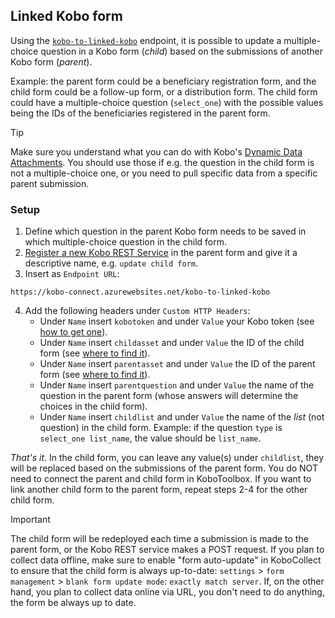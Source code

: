 ## Linked Kobo form

Using the [`kobo-to-linked-kobo`](https://kobo-connect.azurewebsites.net/docs#/default/kobo_to_linked_kobo_kobo_to_linked_kobo_post) endpoint, it is possible to update a multiple-choice question in a Kobo form (_child_) based on the submissions of another Kobo form (_parent_).

Example: the parent form could be a beneficiary registration form, and the child form could be a follow-up form, or a distribution form. The child form could have a multiple-choice question (`select_one`) with the possible values being the IDs of the beneficiaries registered in the parent form.

> [!TIP]  
> Make sure you understand what you can do with Kobo's [Dynamic Data Attachments](https://support.kobotoolbox.org/dynamic_data_attachment.html). You should use those if e.g. the question in the child form is not a multiple-choice one, or you need to pull specific data from a specific parent submission.

### Setup

1. Define which question in the parent Kobo form needs to be saved in which multiple-choice question in the child form.
2. [Register a new Kobo REST Service](https://support.kobotoolbox.org/rest_services.html) in the parent form and give it a descriptive name, e.g. `update child form`.
3. Insert as `Endpoint URL`:
```
https://kobo-connect.azurewebsites.net/kobo-to-linked-kobo
```
4. Add the following headers under `Custom HTTP Headers`:
   - Under `Name` insert `kobotoken` and under `Value` your Kobo token (see [how to get one](https://support.kobotoolbox.org/api.html#getting-your-api-token)).
   - Under `Name` insert `childasset` and under `Value` the ID of the child form (see [where to find it](https://im.unhcr.org/kobosupport/)).
   - Under `Name` insert `parentasset` and under `Value` the ID of the parent form (see [where to find it](https://im.unhcr.org/kobosupport/)).
   - Under `Name` insert `parentquestion` and under `Value` the name of the question in the parent form (whose answers will determine the choices in the child form).
   - Under `Name` insert `childlist` and under `Value` the name of the _list_ (not question) in the child form. Example: if the question `type` is `select_one list_name`, the value should be `list_name`.

_That's it_. In the child form, you can leave any value(s) under `childlist`, they will be replaced based on the submissions of the parent form. You do NOT need to connect the parent and child form in KoboToolbox. If you want to link another child form to the parent form, repeat steps 2-4 for the other child form.

> [!IMPORTANT]  
> The child form will be redeployed each time a submission is made to the parent form, or the Kobo REST service makes a POST request. If you plan to collect data offline, make sure to enable "form auto-update" in KoboCollect to ensure that the child form is always up-to-date: `settings` > `form management` > `blank form update mode`: `exactly match server`. If, on the other hand, you plan to collect data online via URL, you don't need to do anything, the form be always up to date.